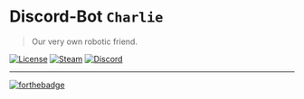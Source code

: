 # Discord-Bot `Charlie`
> Our very own robotic friend.

[![License](https://img.shields.io/github/license/dst-academy/application-discord-bot.svg?style=flat-square)](https://github.com/dst-academy/application-discord-bot/blob/master/LICENSE.md)
[![Steam](https://img.shields.io/badge/steam-join-1b2838.svg)](https://d3a7.link/steam)
[![Discord](https://discordapp.com/api/guilds/215170368959283200/embed.png)](https://d3a7.link/discord)

---

[![forthebadge](http://forthebadge.com/images/badges/built-with-love.svg)](http://forthebadge.com)
